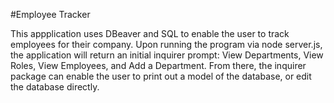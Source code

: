 #Employee Tracker

This appplication uses DBeaver and SQL to enable the user to track employees for their company. Upon running the program via node server.js, the application will return an initial inquirer prompt: View Departments, View Roles, View Employees, and Add a Department.
From there, the inquirer package can enable the user to print out a model of the database, or edit the database directly. 
